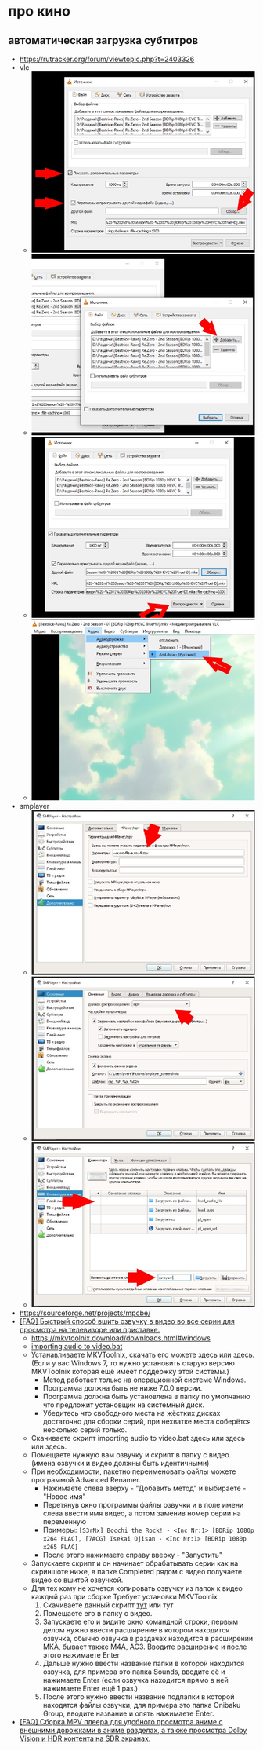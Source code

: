 # про кино

## автоматическая загрузка субтитров

 * https://rutracker.org/forum/viewtopic.php?t=2403326
 * vlc
	* ![](./киноман/vlc1.jpg)
	* ![](./киноман/vlc2.jpg)
	* ![](./киноман/vlc3.jpg)
	* ![](./киноман/vlc4.jpg)
 * smplayer
	* ![](./киноман/smplayer1.jpg)
	* ![](./киноман/smplayer2.jpg)
	* ![](./киноман/smplayer3.jpg)
 * https://sourceforge.net/projects/mpcbe/
 * [[FAQ] Быстрый способ вшить озвучку в видео во все серии для просмотра на телевизоре или приставке.](https://rutracker.org/forum/viewtopic.php?t=6355170)
	* https://mkvtoolnix.download/downloads.html#windows
	* [importing audio to video.bat](https://codeload.github.com/gist/b55cff08b9043709d06b7e44ae050c63/zip/10dcac943a063875a616a0f6351b7ee16aa445a9)
	* Устанавливаете MKVToolnix, скачать его можете здесь или здесь. (Если у вас Windows 7, то нужно установить старую версию MKVToolnix которая ещё имеет поддержку этой системы.)
		* Метод работает только на операционной системе Windows.
		* Программа должна быть не ниже 7.0.0 версии.
		* Программа должна быть установлена в папку по умолчанию что предложит установщик на системный диск.
		* Убедитесь что свободного места на жёстких дисках достаточно для сборки серий, при нехватке места соберётся несколько серий только.
	* Cкачиваете скрипт importing audio to video.bat здесь или здесь или здесь.
	* Помещаете нужную вам озвучку и скрипт в папку с видео. (имена озвучки и видео должны быть идентичными)
	* При необходимости, пакетно переименовать файлы можете программой Advanced Renamer.
		* Нажимаете слева вверху - "Добавить метод" и выбираете - "Новое имя"
		* Перетянув окно программы файлы озвучки и в поле имени слева ввести имя видео, а потом заменив номер серии на переменную <Inc Nr:1>
		* Примеры: `[S3rNx] Bocchi the Rock! - <Inc Nr:1> [BDRip 1080p x264 FLAC], [7ACG] Isekai Ojisan - <Inc Nr:1> [BDRip 1080p x265 FLAC]`
		* После этого нажимаете справу вверху - "Запустить"
	* Запускаете скрипт и он начинает обрабатывать серии как на скриншоте ниже, в папке Completed рядом с видео получаете видео со вшитой озвучкой.
	* Для тех кому не хочется копировать озвучку из папок к видео каждый раз при сборке
		Требует установки MKVToolnix
		1) Скачиваете данный скрипт [тут](https://s245vla.storage.yandex.net/rdisk/fc7a72d8a71a8cb9d56dd41bc461f356fc1f566edef324a88a45a18d505971d3/66a400b1/dEBo4n5Wk5T8lLONSrbE9qNH3lSaAJjE9KPJxH_vpKu5qJVwDn9_P54ZdHcpssNvjru623MaXzCFq34r2cpWqA==?uid=0&filename=importing%20audio%20to%20video%20folder%20v4.bat&disposition=attachment&hash=XSMgm5uYqZ/hcSTK9CWkiArY0tikyKokYgZvNElcYpOd9Eb7K9S76ZubLjMaUQ04q/J6bpmRyOJonT3VoXnDag%3D%3D&limit=0&content_type=text%2Fx-msdos-batch&owner_uid=1194717298&fsize=1151&hid=66fb4a28f51d5700d402558b709ca4a7&media_type=executable) или тут
		2) Помещаете его в папку с видео.
		3) Запускаете его и видите окно командной строки, первым делом нужно ввести расширение в котором находится озвучка, обычно озвучка в раздачах находится в расширении MKA, бывает также M4A, AC3. Вводите расширение и после этого нажимаете Enter
		4) Дальше нужно ввести название папки в которой находится озвучка, для примера это папка Sounds, вводите её и нажимаете Enter
		(если озвучка находится прямо в ней нажимаете Enter ещё 1 раз.)
		5) После этого нужно ввести название подпапки в которой находятся файлы озвучки, для примера это папка Onibaku Group, вводите название и опять нажимаете Enter.
 * [[FAQ] Сборка MPV плеера для удобного просмотра аниме с внешними дорожками в аниме разделах, а также просмотра Dolby Vision и HDR контента на SDR экранах.](https://rutracker.org/forum/viewtopic.php?t=6345652)
